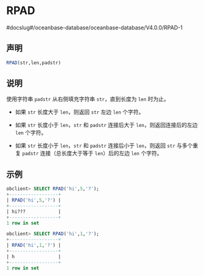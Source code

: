 RPAD 
=========================
#docslug#/oceanbase-database/oceanbase-database/V4.0.0/RPAD-1


声明 
-----------------------

```sql
RPAD(str,len,padstr)
```



说明 
-----------------------

使用字符串 `padstr` 从右侧填充字符串 `str`，直到长度为 `len` 时为止。

* 如果 `str` 长度大于 `len`，则返回 `str` 左边 `len` 个字符。

  

* 如果 `str` 长度小于 `len`，`str` 和 `padstr` 连接后大于 `len`，则返回连接后的左边 `len` 个字符。

  

* 如果 `str` 长度小于 `len`，`str` 和 `padstr` 连接后小于 `len`，则返回 `str` 与多个重复 `padstr` 连接（总长度大于等于 `len`）后的左边 `len` 个字符。

  




示例 
-----------------------

```sql
obclient> SELECT RPAD('hi',5,'?');
+------------------+
| RPAD('hi',5,'?') |
+------------------+
| hi???            |
+------------------+
1 row in set 

obclient> SELECT RPAD('hi',1,'?');
+------------------+
| RPAD('hi',1,'?') |
+------------------+
| h                |
+------------------+
1 row in set 
```


